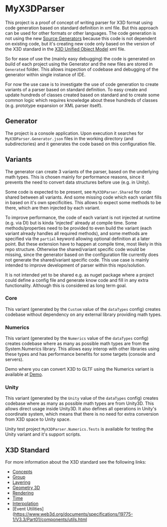 # MyX3DParser
This project is a proof of concept of writing parser for X3D format using code generation based on standard definition in xml file.
But this approach can be used for other formats or other languages. 
The code generation is not using the new [Source Generators](https://docs.microsoft.com/en-us/dotnet/csharp/roslyn-sdk/source-generators-overview) because this code is not dependent on existing code,
but it's creating new code only based on the version of the X3D standard in the [X3D Unified Object Model](https://www.web3d.org/specifications/X3DUOM.html) xml file.

So for ease of use the (mainly easy debugging) the code is generated on build of each project using the Generator and the new files are stored in `Generated` folder. 
This allows inspection of codebase and debugging of the generator within single instance of IDE.

For now the use case is to investigate the use of code generation to create variants of a parser based on standard definition.
To easy create and update hundreds of classes created based on standard and to create some common logic which requires knowledge about these hundreds of classes (e.g. prototype expansion or XML parser itself).


## Generator

The project is a console application. Upon execution it searches for `MyX3DParser.Generator.json` files in the working directory (and subdirectories) and it generates the code based on this configuration file.

## Variants

The generator can create 3 variants of the parser, based on the underlying math types. This is chosen mainly for performance reasons, since it prevents the need to convert data structures before use (e.g. in Unity).

Some code is expected to be present, see `MyX3DParser.Shared` for code shared between all variants. And some missing code which each variant fills in based on it's own specificities.
This allows to expect some methods to be there, which are then injected by each variant.

To improve performance, the code of each variant is not injected at runtime (e.g. via DI) but is kinda 'injected' already at compile time. 
Some methods/properties need to be provided to even build the variant (each variant already handles all required methods), and some methods are specified via the `partial` keyword allowing optional definition at a later point.
But these extension have to happen at compile time, most likely in this repo structure. 
Otherwise the shared/variant specific code would be missing, since the generator based on the configuration file currently does not generate the shared/variant specific code. 
This use case is mainly intended to improve development of parser within this repo/solution. 

It is not intended yet to be shared e.g. as nuget package where a project could define a config file and generate know code and fill in any extra functionality. Although this is considered as long term goal.

### Core

This variant (generated by the `Custom` value of the `dataTypes` config) creates codebase without dependency on any external library providing math types.

### Numerics

This variant (generated by the `Numerics` value of the `dataTypes` config) creates codebase where as many as possible math types are from the System.Numerics library.
This allows easy interop with other libraries using these types and has performance benefits for some targets (console and servers).

Demo where you can convert X3D to GLTF using the Numerics variant is available at [Demo](https://mgrman.github.io/MyX3DParser/).

### Unity

This variant (generated by the `Unity` value of the `dataTypes` config) creates codebase where as many as possible math types are from Unity3D.
This allows direct usage inside Unity3D. It also defines all operations in Unity's coordinate system, which means that there is no need for extra conversion from X3D space to Unity space.

Unity test project `MyX3DParser.Numerics.Tests` is available for testing the Unity variant and it's support scripts.

## X3D Standard
For more information about the X3D standard see the following links:
- [Concepts](https://www.web3d.org/documents/specifications/19775-1/V3.3/Part01/concepts.html)
- [Group](https://www.web3d.org/documents/specifications/19775-1/V3.3/Part01/components/group.html)
- [Layering](https://www.web3d.org/documents/specifications/19775-1/V3.3/Part01/components/layering.html)
- [Geometry 3D](https://www.web3d.org/documents/specifications/19775-1/V3.2/Part01/components/geometry3D.html)
- [Rendering](https://www.web3d.org/documents/specifications/19775-1/V3.2/Part01/components/rendering.html)
- [Time](https://www.web3d.org/documents/specifications/19775-1/V3.2/Part01/components/time.html)
- [Interpolation](https://www.web3d.org/documents/specifications/19775-1/V3.2/Part01/components/interp.html)
- [Event Utilities](https://www.web3d.org/documents/specifications/19775-1/V3.3/Part01/components/utils.html
